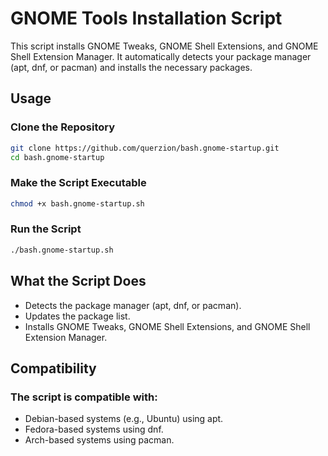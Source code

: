 # GNOME Tools Installation Script
This script installs GNOME Tweaks, GNOME Shell Extensions, and GNOME Shell Extension Manager. 
It automatically detects your package manager (apt, dnf, or pacman) and installs the necessary packages.

## Usage
### Clone the Repository
```bash
git clone https://github.com/querzion/bash.gnome-startup.git
cd bash.gnome-startup
```

### Make the Script Executable
```bash
chmod +x bash.gnome-startup.sh
```

### Run the Script
```bash
./bash.gnome-startup.sh
```

## What the Script Does
- Detects the package manager (apt, dnf, or pacman).
- Updates the package list.
- Installs GNOME Tweaks, GNOME Shell Extensions, and GNOME Shell Extension Manager.

## Compatibility
### The script is compatible with:

- Debian-based systems (e.g., Ubuntu) using apt.
- Fedora-based systems using dnf.
- Arch-based systems using pacman.

